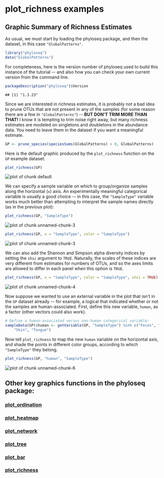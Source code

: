 
<link href="http://kevinburke.bitbucket.org/markdowncss/markdown.css" rel="stylesheet"></link>

plot_richness examples
========================================================

## Graphic Summary of Richness Estimates

As usual, we must start by loading the phyloseq package, and then the dataset, in this case `"GlobalPatterns"`.


```r
library("phyloseq")
data("GlobalPatterns")
```


For completeness, here is the version number of phyloseq used to build this instance of the tutorial -- and also how you can check your own current version from the command line.


```r
packageDescription("phyloseq")$Version
```

```
## [1] "1.3.23"
```


Since we are interested in richness estimates, it is probably not a bad idea to prune OTUs that are not present in any of the samples (for some reason there are a few in `"GlobalPatterns"`) -- **BUT DON'T TRIM MORE THAN THAT!** I know it is tempting to trim noise right away, but many richness estimates are modeled on singletons and doubletons in the abundance data. You need to leave them in the dataset if you want a meaningful estimate.


```r
GP <- prune_species(speciesSums(GlobalPatterns) > 0, GlobalPatterns)
```


Here is the default graphic produced by the `plot_richness` function on the `GP` example dataset:


```r
plot_richness(GP)
```

![plot of chunk default](figure/default.png) 


We can specify a sample variable on which to group/organize samples along the horizontal (`x`) axis. An experimentally meaningful categorical variable is usually a good choice -- in this case, the `"SampleType"` variable works much better than attempting to interpret the sample names directly (as in the previous plot):


```r
plot_richness(GP, "SampleType")
```

![plot of chunk unnamed-chunk-3](figure/unnamed-chunk-31.png) 

```r
plot_richness(GP, x = "SampleType", color = "SampleType")
```

![plot of chunk unnamed-chunk-3](figure/unnamed-chunk-32.png) 

We can also add the Shannon and Simpson alpha diversity indices by setting the `shsi` argument to `TRUE`. Naturally, the scales of these indices are very different from estimates for numbers of OTUs, and so the axes limits are allowed to differ in each panel when this option is `TRUE`.

```r
plot_richness(GP, x = "SampleType", color = "SampleType", shsi = TRUE)
```

![plot of chunk unnamed-chunk-4](figure/unnamed-chunk-4.png) 


Now suppose we wanted to use an external variable in the plot that isn't in the `GP` dataset already -- for example, a logical that indicated whether or not the samples are human-associated. First, define this new variable, `human`, as a factor (other vectors could also work).


```r
# Define a human-associated versus non-human categorical variable:
sampleData(GP)$human <- getVariable(GP, "SampleType") %in% c("Feces", "Mock", 
    "Skin", "Tongue")
```


Now tell `plot_richness` to map the new `human` variable on the horizontal axis, and shade the points in different color groups, according to which `"SampleType"` they belong.


```r
plot_richness(GP, "human", "SampleType")
```

![plot of chunk unnamed-chunk-6](figure/unnamed-chunk-6.png) 

		
			

## Other key graphics functions in the phyloseq package:

### [plot_ordination](http://joey711.github.com/phyloseq/plot_ordination-examples)

### [plot_heatmap](http://joey711.github.com/phyloseq/plot_heatmap-examples)

### [plot_network](http://joey711.github.com/phyloseq/plot_network-examples)

### [plot_tree](http://joey711.github.com/phyloseq/plot_tree-examples)

### [plot_bar](http://joey711.github.com/phyloseq/plot_bar-examples)

### [plot_richness](http://joey711.github.com/phyloseq/plot_richness-examples)


